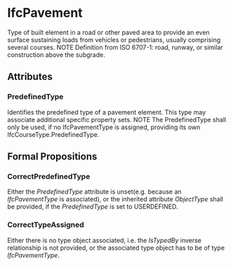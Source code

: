# IfcPavement

Type of built element in a road or other paved area to provide an even surface sustaining loads from vehicles or pedestrians, usually comprising several courses.
NOTE Definition from ISO 6707-1: road, runway, or similar construction above the subgrade.

## Attributes

### PredefinedType
Identifies the predefined type of a pavement element. This type may associate additional specific property sets.
NOTE The PredefinedType shall only be used, if no IfcPavementType is assigned, providing its own IfcCourseType.PredefinedType.

## Formal Propositions

### CorrectPredefinedType
Either the _PredefinedType_ attribute is unset(e.g. because an _IfcPavementType_ is associated), or the inherited attribute _ObjectType_ shall be provided, if the _PredefinedType_ is set to USERDEFINED.

### CorrectTypeAssigned
Either there is no type object associated, i.e. the _IsTypedBy_ inverse relationship is not provided, or the associated type object has to be of type _IfcPavementType_.
